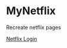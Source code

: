 # MyNetflix
 Recreate netflix pages

<a href="https://clasrcdm.github.io/MyNetflix/Pags/login/netflixlogin.html">Netflix Login</a>